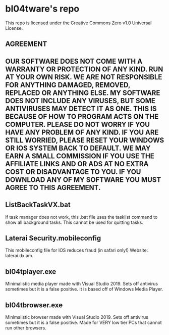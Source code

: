 # bl04tware's repo

This repo is licensed under the Creative Commons Zero v1.0 Universal License.

## AGREEMENT

## OUR SOFTWARE DOES NOT COME WITH A WARRANTY OR PROTECTION OF ANY KIND. RUN AT YOUR OWN RISK. WE ARE NOT RESPONSIBLE FOR ANYTHING DAMAGED, REMOVED, REPLACED OR ANYTHING ELSE. MY SOFTWARE DOES NOT INCLUDE ANY VIRUSES, BUT SOME ANTIVIRUSES MAY DETECT IT AS ONE. THIS IS BECAUSE OF HOW TO PROGRAM ACTS ON THE COMPUTER. PLEASE DO NOT WORRY IF YOU HAVE ANY PROBLEM OF ANY KIND. IF YOU ARE STILL WORRIED, PLEASE RESET YOUR WINDOWS OR IOS SYSTEM BACK TO DEFAULT. WE MAY EARN A SMALL COMMISSION IF YOU USE THE AFFILIATE LINKS AND OR ADS AT NO EXTRA COST OR DISADVANTAGE TO YOU. IF YOU DOWNLOAD ANY OF MY SOFTWARE YOU MUST AGREE TO THIS AGREEMENT.

## ListBackTaskVX.bat

If task manager does not work, this .bat file uses the tasklist command to show all background tasks. This cannot be used for quitting tasks.

## Laterai Security.mobileconfig

This mobileconfig file for IOS reduces fraud (in safari only!)
Website: laterai.dx.am.

## bl04tplayer.exe

Minimalistic media player made with Visual Studio 2019. Sets off antivirus sometimes but it is a false positive. It is based off of Windows Media Player.

## bl04tbrowser.exe

Minimalistic browser made with Visual Studio 2019. Sets off antivirus sometimes but it is a false positive. Made for VERY low tier PCs that cannot run other browsers.
